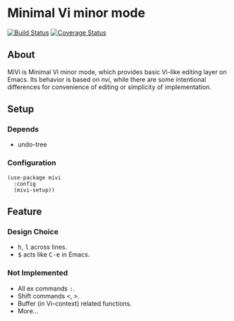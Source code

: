 Minimal Vi minor mode
=====================

[![Build Status](https://travis-ci.org/iquiw/mivi.svg?branch=dawn)](https://travis-ci.org/iquiw/mivi)
[![Coverage Status](https://coveralls.io/repos/github/iquiw/mivi/badge.svg?branch=dawn)](https://coveralls.io/github/iquiw/mivi?branch=dawn)

About
-----

MiVi is Minimal Vi minor mode, which provides basic Vi-like editing
layer on Emacs. Its behavior is based on *nvi*, while there are some
intentional differences for convenience of editing or simplicity of
implementation.

Setup
-----

### Depends ###

* undo-tree

### Configuration ###

``` emacs-lisp
(use-package mivi
  :config
  (mivi-setup))
```

Feature
-------

### Design Choice ###

* <kbd>h</kbd>, <kbd>l</kbd> across lines.
* <kbd>$</kbd> acts like <kbd>C-e</kbd> in Emacs.

### Not Implemented ###

* All ex commands <kbd>:</kbd>.
* Shift commands <kbd>&lt;</kbd>, <kbd>&gt;</kbd>.
* Buffer (in Vi-context) related functions.
* More...

